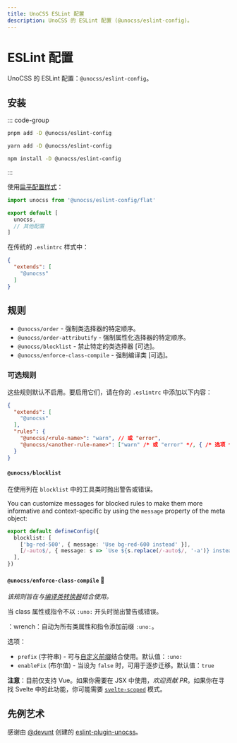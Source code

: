 ```yaml
---
title: UnoCSS ESLint 配置
description: UnoCSS 的 ESLint 配置 (@unocss/eslint-config)。
---
```


# ESLint 配置

UnoCSS 的 ESLint 配置：`@unocss/eslint-config`。

## 安装

::: code-group
  ```bash [pnpm]
  pnpm add -D @unocss/eslint-config
  ```
  ```bash [yarn]
  yarn add -D @unocss/eslint-config
  ```
  ```bash [npm]
  npm install -D @unocss/eslint-config
  ```
:::

使用[扁平配置样式](https://eslint.org/docs/latest/use/configure/configuration-files-new)：

```js [eslint.config.js]
import unocss from '@unocss/eslint-config/flat'

export default [
  unocss,
  // 其他配置
]
```

在传统的 `.eslintrc` 样式中：

```json [.eslintrc]
{
  "extends": [
    "@unocss"
  ]
}
```

## 规则

- `@unocss/order` - 强制类选择器的特定顺序。
- `@unocss/order-attributify` - 强制属性化选择器的特定顺序。
- `@unocss/blocklist` - 禁止特定的类选择器 [可选]。
- `@unocss/enforce-class-compile` - 强制编译类 [可选]。

### 可选规则

这些规则默认不启用。要启用它们，请在你的 `.eslintrc` 中添加以下内容：

```json [.eslintrc]
{
  "extends": [
    "@unocss"
  ],
  "rules": {
    "@unocss/<rule-name>": "warn", // 或 "error",
    "@unocss/<another-rule-name>": ["warn" /* 或 "error" */, { /* 选项 */ }]
  }
}
```

#### `@unocss/blocklist`

在使用列在 `blocklist` 中的工具类时抛出警告或错误。

You can customize messages for blocked rules to make them more informative and context-specific by using the `message` property of the meta object:

```ts [unocss.config.ts]
export default defineConfig({
  blocklist: [
    ['bg-red-500', { message: 'Use bg-red-600 instead' }],
    [/-auto$/, { message: s => `Use ${s.replace(/-auto$/, '-a')} instead` }], // -> "my-auto" is in blocklist: Use "my-a" instead
  ],
})
```

#### `@unocss/enforce-class-compile` :wrench:

_该规则旨在与[编译类转换器](https://unocss.dev/transformers/compile-class)结合使用。_

当 class 属性或指令不以 `:uno:` 开头时抛出警告或错误。

：wrench：自动为所有类属性和指令添加前缀 `:uno:`。

选项：

- `prefix` (字符串) - 可与[自定义前缀](https://github.com/unocss/unocss/blob/main/packages/transformer-compile-class/src/index.ts#L34)结合使用。默认值：`:uno:`
- `enableFix` (布尔值) - 当设为 `false` 时，可用于逐步迁移。默认值：`true`

**注意**：目前仅支持 Vue。如果你需要在 JSX 中使用，_欢迎贡献 PR_。如果你在寻找 Svelte 中的此功能，你可能需要 [`svelte-scoped`](https://unocss.dev/integrations/svelte-scoped) 模式。

## 先例艺术

感谢由 [@devunt](https://github.com/devunt) 创建的 [eslint-plugin-unocss](https://github.com/devunt/eslint-plugin-unocss)。
